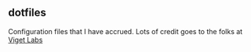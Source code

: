 <h2>dotfiles</h2>

Configuration files that I have accrued. Lots of credit goes to the folks
at <a href="https://github.com/vigetlabs">Viget Labs</a>
